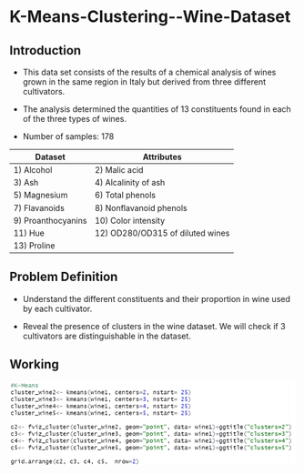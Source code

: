 # K-Means-Clustering--Wine-Dataset

## Introduction 

- This data set consists of the results of a chemical analysis of wines grown in the same region in Italy but derived from three different cultivators.
  
- The analysis determined the quantities of 13 constituents found in each of the three types of wines.
  
- Number of samples: 178

|Dataset|Attributes|
|---|---|
|1) Alcohol |2) Malic acid|
|3) Ash |4) Alcalinity of ash|
|5) Magnesium |6) Total phenols|
|7) Flavanoids |8) Nonflavanoid phenols|
|9) Proanthocyanins |10) Color intensity|
|11) Hue |12) OD280/OD315 of diluted wines|
|13) Proline| |


## Problem Definition

- Understand the different constituents and their proportion in wine used by each 
cultivator.

- Reveal the presence of clusters in the wine dataset. We will check if 3 cultivators are 
distinguishable in the dataset.

## Working
![](https://github.com/mitaliwadher/K-Means-Clustering--Wine-Dataset/blob/main/assets/1.png)
